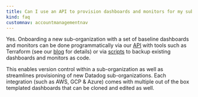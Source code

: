 ```yaml
---
title: Can I use an API to provision dashboards and monitors for my sub-organizations?
kind: faq
customnav: accountmanagementnav
---
```


Yes. Onboarding a new sub-organization with a set of baseline dashboards and monitors can be done programmatically via our [API](/api) with tools such as Terraform (see our [blog](https://www.datadoghq.com/blog/managing-datadog-with-terraform/) for details) or via [scripts](https://help.datadoghq.com/hc/en-us/articles/206315975) to backup existing dashboards and monitors as code.

This enables version control within a sub-organization as well as streamlines provisioning of new Datadog sub-organizations. Each integration (such as AWS, GCP & Azure) comes with multiple out of the box templated dashboards that can be cloned and edited as well.